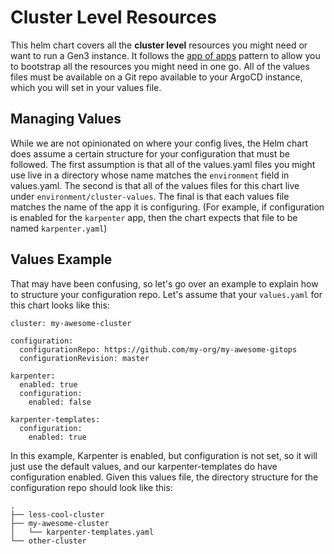 # Cluster Level Resources
This helm chart covers all the __cluster level__ resources you might need or want to run a Gen3 instance. It follows the [app of apps](https://argo-cd.readthedocs.io/en/stable/operator-manual/cluster-bootstrapping/#helm-example) pattern to allow you to bootstrap all the resources you might need in one go. All of the values files must be available on a Git repo available to your ArgoCD instance, which you will set in your values file.

## Managing Values
While we are not opinionated on where your config lives, the Helm chart does assume a certain structure for your configuration that must be followed. The first assumption is that all of the values.yaml files you might use live in a directory whose name matches the `environment` field in values.yaml. The second is that all of the values files for this chart live under `environment/cluster-values`. The final is that each values file matches the name of the app it is configuring. (For example, if configuration is enabled for the `karpenter` app, then the chart expects that file to be named `karpenter.yaml`)

## Values Example
That may have been confusing, so let's go over an example to explain how to structure your configuration repo. Let's assume that your `values.yaml` for this chart looks like this:
```
cluster: my-awesome-cluster

configuration:
  configurationRepo: https://github.com/my-org/my-awesome-gitops
  configurationRevision: master

karpenter:
  enabled: true
  configuration:
    enabled: false

karpenter-templates:
  configuration:
    enabled: true
```

In this example, Karpenter is enabled, but configuration is not set, so it will just use the default values, and our karpenter-templates do have configuration enabled. Given this values file, the directory structure for the configuration repo should look like this:

```
.
├── less-cool-cluster
├── my-awesome-cluster
│   └── karpenter-templates.yaml
└── other-cluster
```
